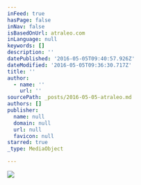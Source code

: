 ```yaml
---
inFeed: true
hasPage: false
inNav: false
isBasedOnUrl: atraleo.com
inLanguage: null
keywords: []
description: ''
datePublished: '2016-05-05T09:40:57.926Z'
dateModified: '2016-05-05T09:36:30.717Z'
title: ''
author:
  - name: ''
    url: ''
sourcePath: _posts/2016-05-05-atraleo.md
authors: []
publisher:
  name: null
  domain: null
  url: null
  favicon: null
starred: true
_type: MediaObject

---
```

![](https://s3-us-west-2.amazonaws.com/the-grid-img/p/391a8866b4d42c8f91ace8c4b8a20158d9b6255c.png)